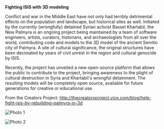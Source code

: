 **Fighting ISIS with 3D modeling**

Conflict and war in the Middle East have not only had terribly detrimental effects on the population and landscape, but historical sites as well. Initiated by the currently (wrongfully) detained Syrian activist Bassel Khartabil, the New Palmyra is an ongoing project being maintained by a team of software engineers, artists, curators, historians, and archaeologists from all over the world, contributing code and models to the 3D model of the ancient Semitic city of Palmyra. A site of cultural significance, the original structures have been decimated by years of civil unrest in the region and cultural genocide by ISIS.

Recently, the project has unveiled a new open-source platform that allows the public to contribute to the project, bringing awareness to the plight of cultural destruction in Syria and Khartabil's wrongful detainment. The resulting models will be completely open source, available for future generations for creative or educational use.

From the Creators Project: 
http://thecreatorsproject.vice.com/blog/help-fight-isis-by-rebuilding-palmyra-in-3d


![Photo 1](https://thecreatorsproject-images.vice.com/content-images/contentimage/no-slug/617601d6139807293d08cd29e1bc62b1.jpg)

![Photo 2](https://thecreatorsproject-images.vice.com/content-images/contentimage/no-slug/13bd80131c60844df77d07f3e22f88e0.jpg)
